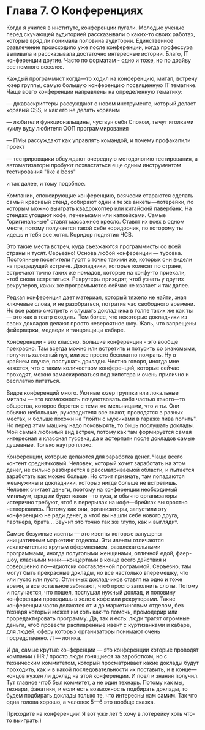 # Глава 7. О Конференциях

Когда я учился в институте, конференции пугали. Молодые ученые перед скучающей аудиторией рассказывали о каких-то своих работах, которые вряд ли понимала половина аудитории. Единственное развлечение происходило уже после конференции, когда профессура выпивала и рассказывала достаточно интересные истории. Благо, IT конференции другие. Часто по форматам - одно и тоже, но по драйву все немного веселее.

Каждый программист когда—то ходил на конференцию, митап, встречу юзер группы, самую большую конференцию посвященную IT тематике. Чаще всего конференции направлены на определенную тематику:

— джаваскриптеры рассуждают о новом инструменте, который делает корявый CSS, и как его не делать корявым

— любители функциональщины, чуствуя себя Споком, тычут иголками куклу вуду любителя ООП программирования

— ПМы рассуждают как управлять командой, и почему профакапили проект

— тестрировщики обсуждают очередную методологию тестирования, а автоматизаторы пробуют похвастаться еще одним инструментом тестирования "like a boss"

и так далее, и тому подобное.

Компании, спонсирующие конференцию, всячески стараются сделать самый красивый стенд, собирают одни и те же анкеты—лотерейки, по которым можно выиграть квадрокоптер или китайский павербанк. На стендах угощают кофе, печеньками или капкейками. Самые "оригинальные" ставят массажное кресло. Ставят их всех в одном месте, потому получается такой себе коридорчик, по которому ты идешь и тебя все хотят. Коридор поднятия ЧСВ.

Это такие места встреч, куда съезжаются программисты со всей страны и тусят. Серьезно! Основа любой конференции — тусовка. Постоянные посетители тусят с точно такими же, которых они видели на предыдущей встрече. Докладчики, которые колесят по стране, встречают точно таких же номадов, которые на конфу-то приехали, чтоб снова встретиться. Рекрутеры приходят, чтоб узнать у других рекрутеров, каких же программистов сейчас не хватает и так далее.

Редкая конференция дает материал, который тяжело не найти, зная ключевые слова, и не разобраться, потратив час свободного времени. Но все равно смотреть и слушать докладчика в толпе таких же как ты — это как в театр сходить. Тем более, что некоторые докладчики из своих докладов делают просто невероятное шоу. Жаль, что запрещены фейерверки, медведи и танцовщицы кабаре.

Конференции - это классно. Большие конференции - это вообще прекрасно. Там всегда можно или встретить и потусить со знакомыми, получить халявный лут, или же просто бесплатно пожрать. Ну в крайнем случае, послушать доклады. Честно говоря, иногда мне кажется, что с таким количеством конференций, которые сейчас проходят, можно замаскироваться под хипстера и очень прилично и бесплатно питаться.

Видов конференций много. 
Уютные юзер группки или локальные митапы — это возможность почувствовать себя частью какого—то общества, которое борется с теми же мельницами, что и ты. Они обычно небольшие, руководителя все знают, проводятся в разных местах, и больше похожи на "пойти с мужиками в гараже пива попить". Но перед этим машину надо поковырять, то бишь послушать доклады. Мой самый любимый вид встреч, потому как там формируется самая интересная и классная тусовка, да и афтерпати после докладов самые душевные. Только наутро плохо.

Конференции, которые делаются для заработка денег. Чаще всего контент среднячковый. Человек, который хочет заработать на этом денег, не сильно разбирается в рассматриваемой области, и пытается заработать как можно больше. Но стоит признать, там попадаются жемчужины и докладчики, которых нигде больше не встретишь. Человек считает деньги, поэтому на конференции необходимый минимум, вряд ли будет какая—то туса, и обычно организаторы истерично требуют, чтоб в перерывах на кофе—брейках вы яростно нетворкались. Потому как они, организаторы, запустили эту конференцию не ради денег, а чтоб вы нашли себе нового друга, партнера, брата... Звучит это точно так же глупо, как и выглядит.

Самые безумные ивенты — это ивенты которые запущены инициативным маркетинг отделом. Эти ивенты отличаются исключительно крутым оформлением, развлекательными программами, иногда полуголыми женщинами, отличной едой, фаер-шоу, класными мини—концертами в конце всего действия и совершенно по—идиотски составленной программой. Серъезно, там могут быть прекрасные доклады, но все настолько вперемешку, что или густо или пусто. Отличных докладчиков ставят на одно и тоже время, а все остальное забивают, чтоб просто заполнить слоты. Потому и получается, что пошел, послушал нужный доклад, и половину конференции проводишь в холе с кофе или рекрутерами. Такие конференции часто делаются от и до маркетинговым отделом, без технаря который может им хоть как-то помочь, промодерир или проредактировать программу. Да, так и есть: люди тратят огромные деньги, чтоб провести распиаренные ивент с куртизанками и кабаре, для людей, сферу которых организаторы понимают очень посредственно. Л — логика.

И да, самые крутые конференции — это конференции которые проводят компании / HR / просто люди гонящиеся за зароботком, но с техническим коммитетом, который просматривает какие доклады будут проходить, как и в какой последовательности их поставить, и в конце—концов нужен ли доклад на этой конференции. И поел и знания получил. Тут главное чтоб был коммитет, а не один технарь. Потому как мы, технари, фанатики, и если есть возможность подбирать доклады, то будем подбирать доклады только те, что интересны нам самим. Так что одна голова хорошо, а человек 5—6 это вообще сказка.

Приходите на конференции! Я вот уже лет 5 хочу в лотерейку хоть что-то выиграть:)